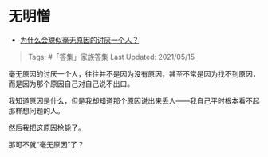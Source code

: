 # 无明憎

- [为什么会貌似毫无原因的讨厌一个人？](https://www.zhihu.com/question/30497041/answer/1879163755)

>Tags: #「答集」家族答集
>Last Updated: 2021/05/15

毫无原因的讨厌一个人，往往并不是因为没有原因，甚至不常是因为找不到原因，而是因为那个原因自己对自己说不出口。

我知道原因是什么，但是我却知道那个原因说出来丢人——我自己平时根本看不起那样想问题的人。

然后我把这原因枪毙了。

那可不就“毫无原因”了？